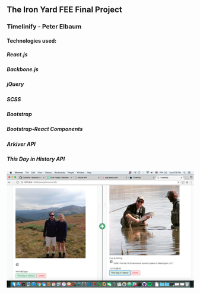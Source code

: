 ## The Iron Yard FEE Final Project
### Timelinify - Peter Elbaum

#### Technologies used:

##### React.js
##### Backbone.js
##### jQuery
##### SCSS
##### Bootstrap
##### Bootstrap-React Components
##### Arkiver API
##### This Day in History API

![alt text](app/images/final-project-screenshots/timeline.png)
